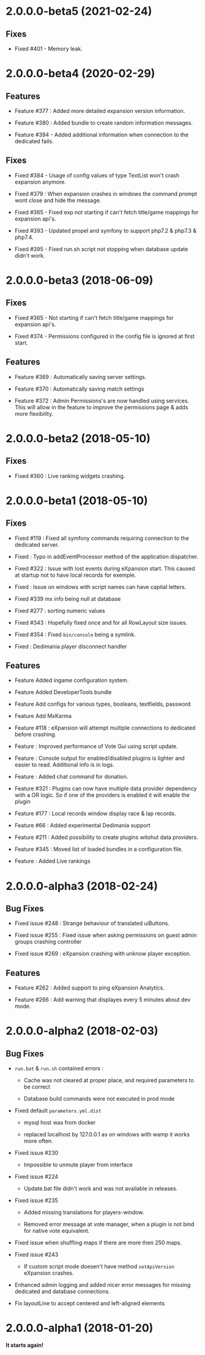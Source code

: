# 2.0.0.0-beta5 (2021-02-24)

## Fixes 



* Fixed #401 - Memory leak.



# 2.0.0.0-beta4 (2020-02-29)



## Features



* Feature #377 : Added more detailed expansion version information.



* Feature #380 : Added bundle to create random information messages.



* Feature #394 - Added additional information when connection to the dedicated fails.







## Fixes

* Fixed #384 - Usage of config values of type TextList won't crash expansion anymore.

* Fixed #379 : When expansion crashes in windows the command prompt wont close and hide the message.

* Fixed #365 - Fixed exp not starting if can't fetch title/game mappings for expansion api's.

* Fixed #393 - Updated propel and symfony to support php7.2 & php7.3 & php7.4. 

* Fixed #395 - Fixed run.sh script not stopping when database update didn't work.







# 2.0.0.0-beta3 (2018-06-09)



## Fixes



* Fixed #365 - Not starting if can't fetch title/game mappings for expansion api's.

* Fixed #374 - Permissions configured in the config file is ignored at first start.







## Features



* Feature #369 : Automatically saving server settings.



* Feature #370 : Automatically saving match settings



* Feature #372 : Admin Permissions's are now handled using services. This will allow in the feature to improve the permissions page & adds more flexibility.







# 2.0.0.0-beta2 (2018-05-10)



## Fixes



* Fixed #360 : Live ranking widgets crashing.







# 2.0.0.0-beta1 (2018-05-10)



## Fixes



* Fixed #119 : Fixed all symfony commands requiring connection to the dedicated server. 



* Fixed : Typo in addEventProcessor method of the application dispatcher.



* Fixed #322 : Issue with lost events during eXpansion start. This caused at startup not to have local records for exemple.



* Fixed : Issue on windows with script names can have capital letters.



* Fixed #339 mx info being null at database



* Fixed #277 : sorting numeric values



* Fixed #343 : Hopefully fixed once and for all RowLayout size issues.



* Fixed #354 : Fixed `bin/console` being a symlink.



* Fixed : Dedimania player disconnect handler 







## Features



* Feature Added ingame configuration system. 



* Feature Added DeveloperTools bundle



* Feature Add configs for various types, booleans, textfields, password



* Feature Add MxKarma 



* Feature #118 : eXpansion will attempt multiple connections to dedicated before crashing. 



* Feature : Improved performance of Vote Gui using script update.



* Feature : Console output for enabled/disabled plugins is lighter and easier to read. Additional info is in logs.



* Feature : Added chat command for donation.



* Feature #321 : Plugins can now have multiple data provider dependency with a OR logic. So if one of the providers is enabled it will enable the plugin



* Feature #177 : Local records window display race & lap records. 



* Feature #66 : Added experimental Dedimania support



* Feature #211 : Added possibility to create plugins witohut data providers.



* Feature #345 : Moved list of loaded bundles in a configuration file.



* Feature : Added Live rankings







# 2.0.0.0-alpha3 (2018-02-24)



## Bug Fixes







* Fixed issue #248 : Strange behaviour of translated uiButtons.



* Fixed issue #255 : Fixed issue when asking permissions on guest admin groups crashing controller



* Fixed issue #269 : eXpansion crashing with unknow player exception.







## Features 







* Feature #262 : Added support to ping eXpansion Analytics.



* Feature #266 : Add warning that displayes every 5 minutes about dev mode.







# 2.0.0.0-alpha2 (2018-02-03)







## Bug Fixes







* `run.bat` & `run.sh` contained errors : 



  * Cache was not cleared at proper place, and required parameters to be correct



  * Database build commands were not executed in prod mode



* Fixed default `parameters.yml.dist`



  * mysql host was from docker



  * replaced localhost by 127.0.0.1 as on windows with wamp it works more often.



* Fixed issue #230 



    * Impossible to unmute player from interface



* Fixed issue #224 



    * Update.bat file didn't work and was not available in releases.



* Fixed issue #235



    * Added missing translations for players-window.



    * Removed error message at vote manager, when a plugin is not bind for native vote equivalent.



* Fixed issue when shuffling maps if there are more then 250 maps. 



* Fixed issue #243



    * If custom script mode doesen't have method `setApiVersion` eXpansion crashes.



* Enhanced admin logging and added nicer error messages for missing dedicated and database connections.



* Fix layoutLine to accept centered and left-aligned elements







# 2.0.0.0-alpha1 (2018-01-20)







**It starts again!**







